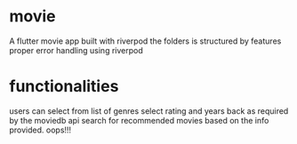 # movie

A flutter movie app built with riverpod
the folders is structured by features
proper error handling using riverpod
# functionalities
users can select from list of genres
select rating and years back as required by the moviedb api
search for recommended movies based on the info provided.
oops!!!

